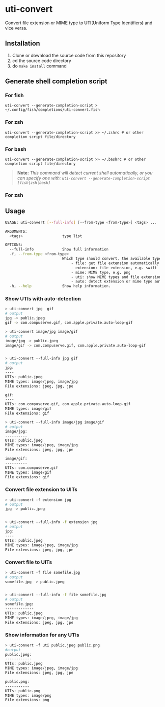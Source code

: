 # uti-convert

Convert file extension or MIME type to UTI(Uniform Type Identifiers) and vice versa.

## Installation

1. Clone or download the source code from this repository
2. cd the source code directory
3. do `make install` command


## Generate shell completion script

### For fish

```
uti-convert --generate-completion-script > ~/.config/fish/completions/uti-convert.fish
```

### For zsh

```
uti-convert --generate-completion-script >> ~/.zshrc # or other completion script file/directory
```

### For bash

```
uti-convert --generate-completion-script >> ~/.bashrc # or other completion script file/directory
```

> **Note:** _This command will detect current shell automatically, or you can specify one with: `uti-convert --generate-completion-script [fish|zsh|bash]`_

### For zsh

## Usage

```bash
USAGE: uti-convert [--full-info] [--from-type <from-type>] <tags> ...

ARGUMENTS:
  <tags>                  type list

OPTIONS:
  --full-info             Show full information
  -f, --from-type <from-type>
                          Which type should convert, the available types are:
                              - file: get file extension automatically from file
                              - extension: file extension, e.g. swift
                              - mime: MIME type, e.g. png
                              - uti: show MIME types and file extensions for specified UTI
                              - auto: detect extension or mime type automatically (default: auto)
  -h, --help              Show help information.

```

### Show UTIs with auto-detection

```bash
> uti-convert jpg  gif
# output
jpg -> public.jpeg
gif -> com.compuserve.gif, com.apple.private.auto-loop-gif

> uti-convert image/jpg image/gif
# output
image/jpg -> public.jpeg
image/gif -> com.compuserve.gif, com.apple.private.auto-loop-gif


> uti-convert --full-info jpg gif
# output
jpg:
----
UTIs: public.jpeg
MIME types: image/jpeg, image/jpg
File extensions: jpeg, jpg, jpe

gif:
----
UTIs: com.compuserve.gif, com.apple.private.auto-loop-gif
MIME types: image/gif
File extensions: gif

> uti-convert --full-info image/jpg image/gif
# output
image/jpg:
----------
UTIs: public.jpeg
MIME types: image/jpeg, image/jpg
File extensions: jpeg, jpg, jpe

image/gif:
----------
UTIs: com.compuserve.gif
MIME types: image/gif
File extensions: gif
```

### Convert file extension to UITs

```bash
> uti-convert -f extension jpg
# output
jpg -> public.jpeg


> uti-convert --full-info -f extension jpg
# output
jpg:
----
UTIs: public.jpeg
MIME types: image/jpeg, image/jpg
File extensions: jpeg, jpg, jpe
```

### Convert file to UITs

```bash
> uti-convert -f file somefile.jpg
# output
somefile.jpg -> public.jpeg


> uti-convert --full-info -f file somefile.jpg
# output
somefile.jpg:
-------------
UTIs: public.jpeg
MIME types: image/jpeg, image/jpg
File extensions: jpeg, jpg, jpe
```

### Show information for any UTIs

```bash
> uti-convert -f uti public.jpeg public.png
#output
public.jpeg:
------------
UTIs: public.jpeg
MIME types: image/jpeg, image/jpg
File extensions: jpeg, jpg, jpe

public.png:
-----------
UTIs: public.png
MIME types: image/png
File extensions: png
```
